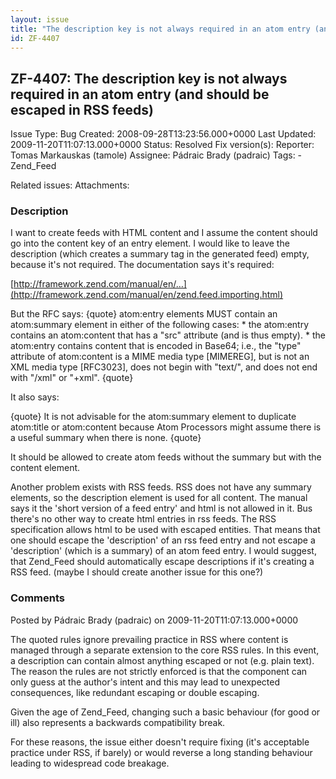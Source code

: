```yaml
---
layout: issue
title: "The description key is not always required in an atom entry (and should be escaped in RSS feeds)"
id: ZF-4407
---
```


ZF-4407: The description key is not always required in an atom entry (and should be escaped in RSS feeds)
---------------------------------------------------------------------------------------------------------

 Issue Type: Bug Created: 2008-09-28T13:23:56.000+0000 Last Updated: 2009-11-20T11:07:13.000+0000 Status: Resolved Fix version(s): 
 Reporter:  Tomas Markauskas (tamole)  Assignee:  Pádraic Brady (padraic)  Tags: - Zend\_Feed
 
 Related issues: 
 Attachments: 
### Description

I want to create feeds with HTML content and I assume the content should go into the content key of an entry element. I would like to leave the description (which creates a summary tag in the generated feed) empty, because it's not required. The documentation says it's required:

[http://framework.zend.com/manual/en/…](http://framework.zend.com/manual/en/zend.feed.importing.html)

But the RFC says: {quote} atom:entry elements MUST contain an atom:summary element in either of the following cases: \* the atom:entry contains an atom:content that has a "src" attribute (and is thus empty). \* the atom:entry contains content that is encoded in Base64; i.e., the "type" attribute of atom:content is a MIME media type [MIMEREG], but is not an XML media type [RFC3023], does not begin with "text/", and does not end with "/xml" or "+xml". {quote}

It also says:

{quote} It is not advisable for the atom:summary element to duplicate atom:title or atom:content because Atom Processors might assume there is a useful summary when there is none. {quote}

It should be allowed to create atom feeds without the summary but with the content element.

Another problem exists with RSS feeds. RSS does not have any summary elements, so the description element is used for all content. The manual says it the 'short version of a feed entry' and html is not allowed in it. Bus there's no other way to create html entries in rss feeds. The RSS specification allows html to be used with escaped entities. That means that one should escape the 'description' of an rss feed entry and not escape a 'description' (which is a summary) of an atom feed entry. I would suggest, that Zend\_Feed should automatically escape descriptions if it's creating a RSS feed. (maybe I should create another issue for this one?)

 

 

### Comments

Posted by Pádraic Brady (padraic) on 2009-11-20T11:07:13.000+0000

The quoted rules ignore prevailing practice in RSS where content is managed through a separate extension to the core RSS rules. In this event, a description can contain almost anything escaped or not (e.g. plain text). The reason the rules are not strictly enforced is that the component can only guess at the author's intent and this may lead to unexpected consequences, like redundant escaping or double escaping.

Given the age of Zend\_Feed, changing such a basic behaviour (for good or ill) also represents a backwards compatibility break.

For these reasons, the issue either doesn't require fixing (it's acceptable practice under RSS, if barely) or would reverse a long standing behaviour leading to widespread code breakage.

 

 